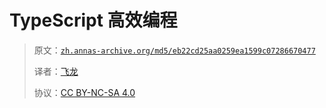 # TypeScript 高效编程

> 原文：[`zh.annas-archive.org/md5/eb22cd25aa0259ea1599c07286670477`](https://zh.annas-archive.org/md5/eb22cd25aa0259ea1599c07286670477)
> 
> 译者：[飞龙](https://github.com/wizardforcel)
> 
> 协议：[CC BY-NC-SA 4.0](http://creativecommons.org/licenses/by-nc-sa/4.0/)